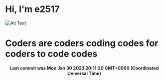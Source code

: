 # Hi, I'm e2517

![Alt Text](https://github.com/E2517/e2517/blob/master/images/background.gif)

# Coders are coders coding codes for coders to code codes

<h4 align="center">Last commit was Mon Jan 30 2023 20:11:20 GMT+0000 (Coordinated Universal Time)</h4>
